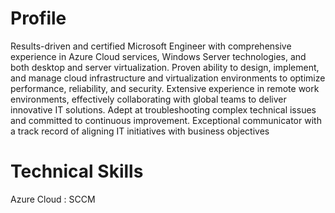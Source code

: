 # **Profile**

Results-driven and certified Microsoft Engineer with comprehensive experience in 
Azure Cloud services, Windows Server technologies, and both desktop and server 
virtualization. Proven ability to design, implement, and manage cloud 
infrastructure and virtualization environments to optimize performance, 
reliability, and security. Extensive experience in remote work environments, 
effectively collaborating with global teams to deliver innovative IT solutions. 
Adept at troubleshooting complex technical issues and committed to continuous 
improvement. Exceptional communicator with a track record of aligning IT 
initiatives with business objectives

# **Technical Skills**
Azure Cloud : SCCM


